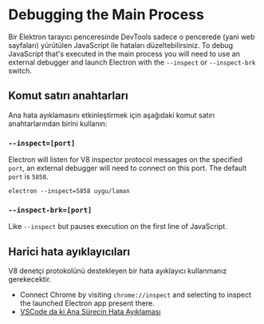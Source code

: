 # Debugging the Main Process

Bir Elektron tarayıcı penceresinde DevTools sadece o pencerede (yani web sayfaları) yürütülen JavaScript ile hataları düzeltebilirsiniz. To debug JavaScript that's executed in the main process you will need to use an external debugger and launch Electron with the `--inspect` or `--inspect-brk` switch.

## Komut satırı anahtarları

Ana hata ayıklamasını etkinleştirmek için aşağıdaki komut satırı anahtarlarından birini kullanın:

### `--inspect=[port]`

Electron will listen for V8 inspector protocol messages on the specified `port`, an external debugger will need to connect on this port. The default `port` is `5858`.

```shell
electron --inspect=5858 uygu/laman
```

### `--inspect-brk=[port]`

Like `--inspect` but pauses execution on the first line of JavaScript.

## Harici hata ayıklayıcıları

V8 denetçi protokolünü destekleyen bir hata ayıklayıcı kullanmanız gerekecektir.

- Connect Chrome by visiting `chrome://inspect` and selecting to inspect the launched Electron app present there.
- [VSCode da ki Ana Sürecin Hata Ayıklaması](debugging-main-process-vscode.md)